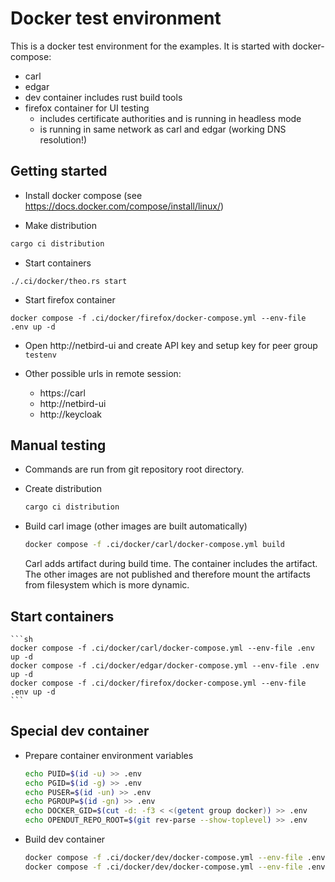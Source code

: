 # Docker test environment

This is a docker test environment for the examples. It is started with docker-compose:
- carl
- edgar
- dev container includes rust build tools
- firefox container for UI testing 
  - includes certificate authorities and is running in headless mode
  - is running in same network as carl and edgar (working DNS resolution!)


## Getting started

* Install docker compose (see https://docs.docker.com/compose/install/linux/)


* Make distribution
```sh
cargo ci distribution
```
* Start containers
```
./.ci/docker/theo.rs start
```
* Start firefox container
```
docker compose -f .ci/docker/firefox/docker-compose.yml --env-file .env up -d
```
* Open http://netbird-ui and create API key and setup key for peer group `testenv`

* Other possible urls in remote session:
  * https://carl
  * http://netbird-ui
  * http://keycloak


## Manual testing
* Commands are run from git repository root directory.

* Create distribution
    ```sh
    cargo ci distribution
    ```

* Build carl image (other images are built automatically)
    ```sh
    docker compose -f .ci/docker/carl/docker-compose.yml build
    ```
    Carl adds artifact during build time. The container includes the artifact.
    The other images are not published and therefore mount the artifacts from filesystem which is more dynamic.

## Start containers


    ```sh
    docker compose -f .ci/docker/carl/docker-compose.yml --env-file .env up -d
    docker compose -f .ci/docker/edgar/docker-compose.yml --env-file .env up -d
    docker compose -f .ci/docker/firefox/docker-compose.yml --env-file .env up -d
    ```

## Special dev container

* Prepare container environment variables
    ```bash
    echo PUID=$(id -u) >> .env
    echo PGID=$(id -g) >> .env
    echo PUSER=$(id -un) >> .env
    echo PGROUP=$(id -gn) >> .env
    echo DOCKER_GID=$(cut -d: -f3 < <(getent group docker)) >> .env
    echo OPENDUT_REPO_ROOT=$(git rev-parse --show-toplevel) >> .env
    ```
* Build dev container
    ```bash
    docker compose -f .ci/docker/dev/docker-compose.yml --env-file .env build
    docker compose -f .ci/docker/dev/docker-compose.yml --env-file .env up
    ```
